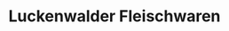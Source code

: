 ---
title: "Luckenwalder Fleischwaren"
url: /luckenwalde/luckenwalder-fleischwaren/
shop: Metzgerei
---